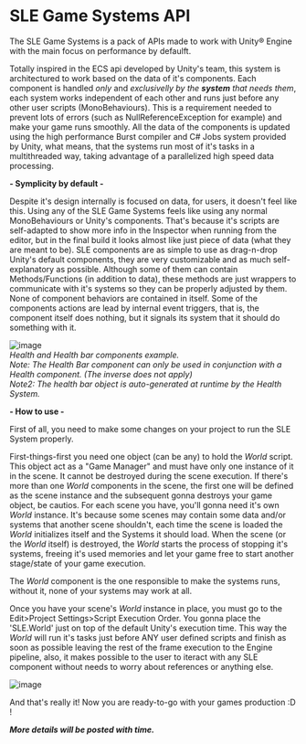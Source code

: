 # SLE Game Systems API

The SLE Game Systems is a pack of APIs made to work with Unity® Engine with the main focus on performance by defaulft.

   Totally inspired in the ECS api developed by Unity's team, this system is architectured to work based on the data 
of it's components. Each component is handled <i>only</i> and <i>exclusivelly by the <b>system</b> that needs them</i>, each system works
independent of each other and runs just before any other user scripts (MonoBehaviours). This is a requirement needed 
to prevent lots of errors (such as NullReferenceException for example) and make your game runs smoothly. 
   All the data of the components is updated using the high performance Burst compiler and C# Jobs system provided by Unity, 
what means, that the systems run most of it's tasks in a multithreaded way, taking advantage of a parallelized high speed data processing.

<b> - Symplicity by default - </b>

   Despite it's design internally is focused on data, for users, it doesn't feel like this. Using any of the SLE Game Systems feels like
using any normal MonoBehaviours or Unity's components. That's because it's scripts are self-adapted to show more info in the Inspector
when running from the editor, but in the final build it looks almost like just piece of data (what they are meant to be). SLE components
are as simple to use as drag-n-drop Unity's default components, they are very customizable and as much self-explanatory as possible. Although some of them can contain Methods/Functions (in addition to data), these methods are just wrappers to communicate with it's systems
so they can be properly adjusted by them. None of component behaviors are contained in itself.
   Some of the components actions are lead by internal event triggers, that is, the component itself does nothing, but it signals its system
that it should do something with it.

![image](https://user-images.githubusercontent.com/61104009/136673278-1266b853-424f-4127-b222-1bb21fc40377.png) <br/>
<i>Health and Health bar components example. <br/>
Note: The Health Bar component can only be used in conjunction with a Health component. (The inverse does not apply) <br/>
Note2: The health bar object is auto-generated at runtime by the Health System.</i>

<b> - How to use - </b>

   First of all, you need to make some changes on your project to run the SLE System properly.
   
   First-things-first you need one object (can be any) to hold the <i>World</i> script. 
   This object act as a "Game Manager" and must have only one instance of it in the scene. It cannot be destroyed during the scene execution. If there's more than one <i>World</i> components in the scene, the first one will be defined as the scene instance and the subsequent gonna destroys your game object, be cautios.
For each scene you have, you'll gonna need it's own <i>World</i> instance. It's because some scenes may contain some data and/or systems that another scene shouldn't, each time the scene is loaded the <i>World</i> initializes itself and the Systems it should load. When the scene (or the <i>World</i> itself) is destroyed, the <i>World</i> starts 
the process of stopping it's systems, freeing it's used memories and let your game free to start another stage/state of your game execution.
   
   The <i>World</i> component is the one responsible to make the systems runs, without it, none of your systems may work at all.
   
   Once you have your scene's <i>World</i> instance in place, you must go to the Edit>Project Settings>Script Execution Order.
You gonna place the 'SLE.World' just on top of the default Unity's execution time. This way the <i>World</i> will run it's tasks just before ANY user defined scripts
and finish as soon as possible leaving the rest of the frame execution to the Engine pipeline, also, it makes possible to the user to iteract with any SLE component 
without needs to worry about references or anything else.

   ![image](https://user-images.githubusercontent.com/61104009/136671102-4afbdc4c-29cc-48cf-ab98-eb8583562fe1.png)
   
   And that's really it! Now you are ready-to-go with your games production :D !
   
<b><i> More details will be posted with time. </i></b>
